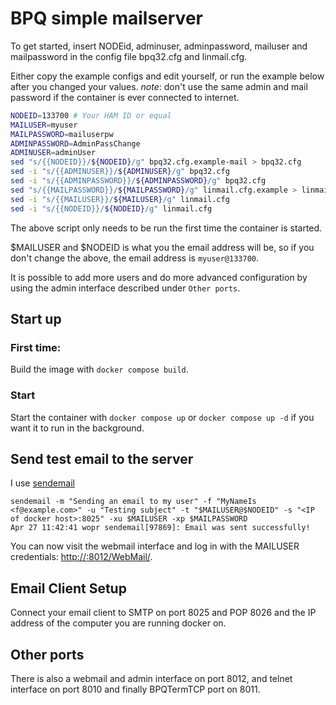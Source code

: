 # BPQ simple mailserver

To get started, insert NODEid, adminuser, adminpassword, mailuser and mailpassword in the config file bpq32.cfg and linmail.cfg.

Either copy the example configs and edit yourself, or run the example below after you changed your values.
*note*: don't use the same admin and mail password if the container is ever connected to internet.

```bash
NODEID=133700 # Your HAM ID or equal
MAILUSER=myuser
MAILPASSWORD=mailuserpw
ADMINPASSWORD=AdminPassChange
ADMINUSER=adminUser
sed "s/{{NODEID}}/${NODEID}/g" bpq32.cfg.example-mail > bpq32.cfg
sed -i "s/{{ADMINUSER}}/${ADMINUSER}/g" bpq32.cfg
sed -i "s/{{ADMINPASSWORD}}/${ADMINPASSWORD}/g" bpq32.cfg
sed "s/{{MAILPASSWORD}}/${MAILPASSWORD}/g" linmail.cfg.example > linmail.cfg
sed -i "s/{{MAILUSER}}/${MAILUSER}/g" linmail.cfg
sed -i "s/{{NODEID}}/${NODEID}/g" linmail.cfg
```

The above script only needs to be run the first time the container is started.

$MAILUSER and $NODEID is what you the email address will be, so if you don't change the above, the email address is
`myuser@133700`.

It is possible to add more users and do more advanced configuration by using the admin interface described under `Other ports`.

## Start up

### First time:

Build the image with `docker compose build`.

### Start

Start the container with `docker compose up` or `docker compose up -d` if you want it to run in the background.

## Send test email to the server

I use [sendemail](https://packages.debian.org/search?keywords=sendemail&searchon=names&suite=all&section=all)

```
sendemail -m "Sending an email to my user" -f "MyNameIs <f@example.com>" -u "Testing subject" -t "$MAILUSER@$NODEID" -s "<IP of docker host>:8025" -xu $MAILUSER -xp $MAILPASSWORD
Apr 27 11:42:41 wopr sendemail[97869]: Email was sent successfully!
```

You can now visit the webmail interface and log in with the MAILUSER credentials: [http://<IP of docker host>:8012/WebMail/](http://localhost:8012/WebMail/).

## Email Client Setup

Connect your email client to SMTP on port 8025 and POP 8026 and the IP address of the computer you are running docker on.

## Other ports

There is also a webmail and admin interface on port 8012, and telnet interface on port 8010 and finally BPQTermTCP port on 8011.


